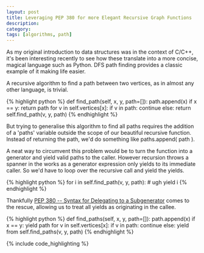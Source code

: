 ```yaml
---
layout: post
title: Leveraging PEP 380 for more Elegant Recursive Graph Functions
description:
category:
tags: [algorithms, path]
---
```


As my original introduction to data structures was in the context of C/C++, it's been interesting recently to see how these translate into a more concise, magical language such as Python. DFS path finding provides a classic example of it making life easier.

A recursive algorithm to find a path between two vertices, as in almost any other language, is trivial.

<!--break-->

{% highlight python %}
def find_path(self, x, y, path=[]):
    path.append(x)
    if x == y:
        return path
    for v in self.vertices[x]:
        if v in path:
            continue
        else:
            return self.find_path(v, y, path)
{% endhighlight %}

But trying to generalise this algorithm to find all paths requires the addition of a 'paths' variable outside the scope of our beautiful recursive function. Instead of returning the path, we'd do something like paths.append( path ).

A neat way to circumvent this problem would be to turn the function into a generator and yield valid paths to the caller. However recursion throws a spanner in the works as a generator expression only yields to its immediate caller. So we'd have to loop over the recursive call and yield the yields.

{% highlight python %}
for i in self.find_path(v, y, path): # ugh
    yield i
{% endhighlight %}

Thankfully [PEP 380 -- Syntax for Delegating to a Subgenerator](http://legacy.python.org/dev/peps/pep-0380/) comes to the rescue, allowing us to treat all yields as originating in the callee.

{% highlight python %}
def find_paths(self, x, y, path=[]):
    path.append(x)
    if x == y:
        yield path
    for v in self.vertices[x]:
        if v in path:
            continue
        else:
            yield from self.find_paths(v, y, path)
{% endhighlight %}

{% include code_highlighting %}

